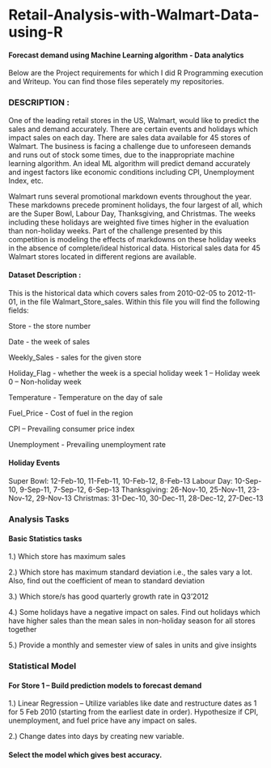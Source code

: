 # Retail-Analysis-with-Walmart-Data-using-R
#### Forecast demand using Machine Learning algorithm - Data analytics

Below are the Project requirements for which I did R Programming execution and Writeup. You can find those files seperately my repositories.

### DESCRIPTION :

One of the leading retail stores in the US, Walmart, would like to predict the sales and demand accurately. There are certain events and holidays which impact sales on each day. There are sales data available for 45 stores of Walmart. The business is facing a challenge due to unforeseen demands and runs out of stock some times, due to the inappropriate machine learning algorithm. An ideal ML algorithm will predict demand accurately and ingest factors like economic conditions including CPI, Unemployment Index, etc.

Walmart runs several promotional markdown events throughout the year. These markdowns precede prominent holidays, the four largest of all, which are the Super Bowl, Labour Day, Thanksgiving, and Christmas. The weeks including these holidays are weighted five times higher in the evaluation than non-holiday weeks. Part of the challenge presented by this competition is modeling the effects of markdowns on these holiday weeks in the absence of complete/ideal historical data. Historical sales data for 45 Walmart stores located in different regions are available.

#### Dataset Description :

This is the historical data which covers sales from 2010-02-05 to 2012-11-01, in the file Walmart_Store_sales. Within this file you will find the following fields:

Store - the store number

Date - the week of sales

Weekly_Sales -  sales for the given store

Holiday_Flag - whether the week is a special holiday week 1 – Holiday week 0 – Non-holiday week

Temperature - Temperature on the day of sale

Fuel_Price - Cost of fuel in the region

CPI – Prevailing consumer price index

Unemployment - Prevailing unemployment rate

 
#### Holiday Events

Super Bowl: 12-Feb-10, 11-Feb-11, 10-Feb-12, 8-Feb-13
Labour Day: 10-Sep-10, 9-Sep-11, 7-Sep-12, 6-Sep-13
Thanksgiving: 26-Nov-10, 25-Nov-11, 23-Nov-12, 29-Nov-13
Christmas: 31-Dec-10, 30-Dec-11, 28-Dec-12, 27-Dec-13

 
### Analysis Tasks

#### Basic Statistics tasks

1.) Which store has maximum sales

2.) Which store has maximum standard deviation i.e., the sales vary a lot. Also, find out the coefficient of mean to standard deviation

3.) Which store/s has good quarterly growth rate in Q3’2012

4.) Some holidays have a negative impact on sales. Find out holidays which have higher sales than the mean sales in non-holiday season for all stores together

5.) Provide a monthly and semester view of sales in units and give insights

 

### Statistical Model

#### For Store 1 – Build  prediction models to forecast demand

1.) Linear Regression – Utilize variables like date and restructure dates as 1 for 5 Feb 2010 (starting from the earliest date in order). Hypothesize if CPI, unemployment, and fuel price have any impact on sales.

2.) Change dates into days by creating new variable.

#### Select the model which gives best accuracy.
